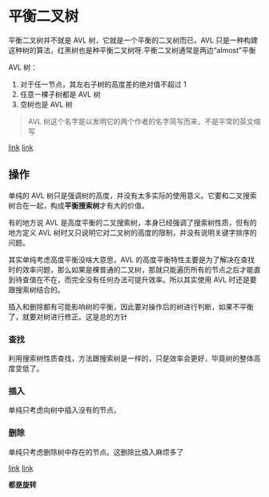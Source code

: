 # 平衡二叉树

平衡二叉树并不就是 AVL 树，它就是一个平衡的二叉树而已，AVL 只是一种构建这种树的算法，红黑树也是种平衡二叉树呀.平衡二叉树通常是两边“almost”平衡

AVL 树：

1. 对于任一节点，其左右子树的高度差的绝对值不超过 1
2. 任意一棵子树都是 AVL 树
3. 空树也是 AVL 树

> AVL 树这个名字是以发明它的两个作者的名字简写而来，不是平常的英文缩写

[link](https://www.geeksforgeeks.org/avl-tree-set-1-insertion/?ref=lbp)
[link](http://btechsmartclass.com/data_structures/avl-trees.html)

## 操作

单纯的 AVL 树只是强调树的高度，并没有太多实际的使用意义。它要和二叉搜索树合在一起，构成**平衡搜索树**才有大的价值。

有的地方说 AVL 是高度平衡的二叉搜索树，本身已经强调了搜索树性质，但有的地方定义 AVL 树时又只说明它对二叉树的高度的限制，并没有说明关键字排序的问题。

其实单纯考虑高度平衡没啥大意思，AVL 的高度平衡特性主要是为了解决在查找时的效率问题，那么如果是棵普通的二叉树，那就只能遍历所有的节点之后才能直到待查值在不在，而完全没有任何办法可提升效率。所以其实使用 AVL 时还是要跟搜索树结合的。

插入和删除都有可能影响树的平衡，因此要对操作后的树进行判断，如果不平衡了，就要对树进行修正。这是总的方针

### 查找

利用搜索树性质查找，方法跟搜索树是一样的，只是效率会更好，毕竟树的整体高度变低了。

### 插入

单纯只考虑向树中插入没有的节点。

### 删除

单纯只考虑删除树中存在的节点。这删除比插入麻烦多了

[link](http://www.mathcs.emory.edu/~cheung/Courses/323/Syllabus/Trees/AVL-delete.html)
[link](https://www.javatpoint.com/deletion-in-avl-tree)

**都是旋转**
